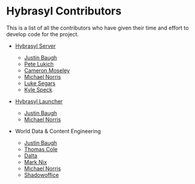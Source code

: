 # Hybrasyl Contributors

This is a list of all the contributors who have given their time and effort to
develop code for the project.

* [Hybrasyl Server](https://github.com/hybrasyl/server)
  - [Justin Baugh](https://github.com/baughj)
  - [Pete Lukich](https://github.com/plukich)
  - [Cameron Moseley](https://github.com/moseleyc)
  - [Michael Norris](https://github.com/norrismiv)
  - [Luke Segars](https://github.com/anyweez)
  - [Kyle Speck](https://github.com/kojasou)

* [Hybrasyl Launcher](https://github.com/hybrasyl/launcher)
  - [Justin Baugh](https://github.com/baughj)
  - [Michael Norris](https://github.com/norrismiv)

* World Data & Content Engineering
  - [Justin Baugh](https://github.com/baughj)
  - [Thomas Cole](https://github.com/caeldeth)
  - [Dalta](https://github.com/smashleymcnerdface)
  - [Mark Nix](https://github.com/fluffguck)
  - [Michael Norris](https://github.com/norrismiv)
  - [Shadowoffice](https://github.com/shadowoffice)

